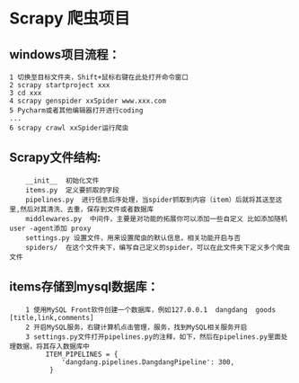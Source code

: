 Scrapy 爬虫项目
===

windows项目流程：
-------------------------
    1 切换至目标文件夹，Shift+鼠标右键在此处打开命令窗口
    2 scrapy startproject xxx
    3 cd xxx
    4 scrapy genspider xxSpider www.xxx.com
    5 Pycharm或者其他编辑器打开进行coding
    ...
    6 scrapy crawl xxSpider运行爬虫


Scrapy文件结构:
------------------------
        __init__  初始化文件
        items.py  定义要抓取的字段
        pipelines.py  进行信息后序处理，当spider抓取到内容（item）后就将其送至这里,然后对其清洗、去重，保存到文件或者数据库
        middlewares.py  中间件，主要是对功能的拓展你可以添加一些自定义 比如添加随机user -agent添加 proxy 
        settings.py 设置文件，用来设置爬虫的默认信息，相关功能开启与否
        spiders/  在这个文件夹下，编写自己定义的spider，可以在此文件夹下定义多个爬虫文件
  
items存储到mysql数据库：
--------------------------
        1 使用MySQL Front软件创建一个数据库，例如127.0.0.1  dangdang  goods   [title,link,comments]
        2 开启MySQL服务，右键计算机点击管理，服务，找到MySQL相关服务开启
        3 settings.py文件打开pipelines.py的注释，如下，然后在pipelines.py里面处理数据，将其存入数据库中
             ITEM_PIPELINES = {
                 'dangdang.pipelines.DangdangPipeline': 300,
              }

  
